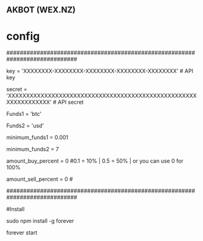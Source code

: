 ## AKBOT (WEX.NZ)
# config
#############################################################################

key = 'XXXXXXXX-XXXXXXXX-XXXXXXXX-XXXXXXXX-XXXXXXXX'                        # API key

secret = 'XXXXXXXXXXXXXXXXXXXXXXXXXXXXXXXXXXXXXXXXXXXXXXXXXXXXXXXXXXXXXXXX' # API secret

Funds1 = 'btc'

Funds2 = 'usd'

minimum_funds1 = 0.001

minimum_funds2 = 7

amount_buy_percent =  0 #0.1 = 10% | 0.5 = 50% | or you can use 0 for 100%

amount_sell_percent =  0 #

#############################################################################

#Install

sudo npm install -g forever

forever start <path to your server javascript>
